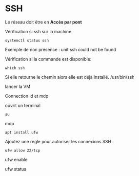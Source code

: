 # SSH

Le réseau doit être en **Accès par pont**

Vérification si ssh sur la machine

    systemctl status ssh

Exemple de non présence : unit ssh could not be found

Vérification si la commande est disponible:

    which ssh

Si elle retourne le chemin alors elle est déjà installé.  /usr/bin/ssh

lancer la VM

Connection id et mdp

ouvrit un terminal

    su
mdp

    apt install ufw

Ajoutez une règle pour autoriser les connexions SSH :

    ufw allow 22/tcp

ufw enable


 ufw status
